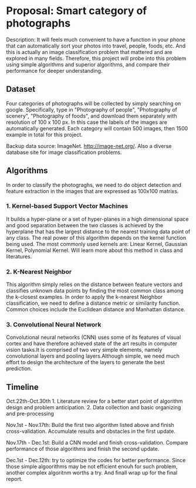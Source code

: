 # Proposal: Smart category of photographs

Description: It will feels much convenient to have a function in your phone that can automatically sort your photos into travel, people, foods, etc. And this is actually an image classification problem that mattered and are explored in many fields. Therefore, this project will probe into this problem using simple algorithms and superior algorithms, and compare their performance for deeper understanding.  
## Dataset
Four categories of photographs will be collected by simply searching on google. Specifically, type in "Photography of people", "Photography of scenery", "Photography of foods", and download them separately with resolution of 100 x 100 px. In this case the labels of the images are automatically generated. Each category will contain 500 images, then 1500 example in total for this project.


Backup data source: ImageNet. http://image-net.org/. Also a diverse database site for image classification problems.

## Algorithms

In order to classify the photograghs, we need to do object detection and feature extraction in the images that are expressed as 100x100 matrixs. 

### 1. Kernel-based Support Vector Machines
It builds a hyper-plane or a set of hyper-planes in a high dimensional space and good separation between the two classes is achieved by the hyperplane that has the largest distance to the nearest training data point of any class.
The real power of this algorithm depends on the kernel function being used.
The most commonly used kernels are: Linear Kernel, Gaussian Kernel, Polynomial Kernel. 
Will learn more about this method in class and literatures. 
### 2. K-Nearest Neighbor
This algorithm simply relies on the distance between feature vectors and classifies unknown data points by finding the most common class among the k-closest examples.
In order to apply the k-nearest Neighbor classification, we need to define a distance metric or similarity function. Common choices include the Euclidean distance and Manhattan distance. 
### 3. Convolutional Neural Network
Convolutional neural networks (CNN) uses some of its features of visual cortex and have therefore achieved state of the art results in computer vision tasks.It is comprised of two very simple elements, namely convolutional layers and pooling layers.Although simple, we need much effort to design the architecture of the layers to generate the best prediction. 
## Timeline

Oct.22th-Oct.30th 1. Literature review for a better start point of algorithm design and problem anticipation.
                  2. Data collection and basic organizing and pre-processing

Nov.1st - Nov.17th: Build the first two algorithm listed above and finish cross-validation. Accumulate results and obstacles in the first update.

Nov.17th - Dec.1st: Build a CNN model and finish cross-validation. Compare performance of those algorithms and finish the second update.

Dec.1st - Dec.12th: try to optimize the codes for better performance. Since those simple algoorithms may be not efficient enouh for such problem, another complex algoritnm worths a try. And finall wrap up for the final report. 
